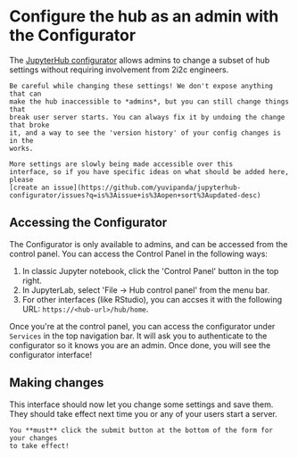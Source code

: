 # Configure the hub as an admin with the Configurator

The [JupyterHub configurator](https://github.com/yuvipanda/jupyterhub-configurator)
allows admins to change a subset of hub settings without requiring involvement
from 2i2c engineers.

```{warning}
Be careful while changing these settings! We don't expose anything that can
make the hub inaccessible to *admins*, but you can still change things that
break user server starts. You can always fix it by undoing the change that broke
it, and a way to see the 'version history' of your config changes is in the
works.
```

```{note}
More settings are slowly being made accessible over this
interface, so if you have specific ideas on what should be added here, please
[create an issue](https://github.com/yuvipanda/jupyterhub-configurator/issues?q=is%3Aissue+is%3Aopen+sort%3Aupdated-desc)
```

## Accessing the Configurator

The Configurator is only available to admins, and can be accessed from the
control panel. You can access the Control Panel in the following ways:

1. In classic Jupyter notebook, click the 'Control Panel' button in the top right.
2. In JupyterLab, select 'File -> Hub control panel' from the menu bar.
3. For other interfaces (like RStudio), you can accses it with the following URL:
   `https://<hub-url>/hub/home`.
   
Once you're at the control panel, you can access the configurator under
`Services` in the top navigation bar. It will ask you to authenticate to the
configurator so it knows you are an admin. Once done, you will see the
configurator interface!

## Making changes

This interface should now let you change some settings and save them. They should
take effect next time you or any of your users start a server. 

```{warning}
You **must** click the submit button at the bottom of the form for your changes
to take effect!
```
